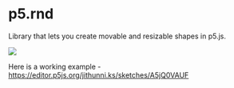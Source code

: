# p5.rnd

Library that lets you create movable and resizable shapes in p5.js.

![](https://s8.gifyu.com/images/gif8ad726b1554dd59d.gif)

Here is a working example - https://editor.p5js.org/jithunni.ks/sketches/A5jQ0VAUF
